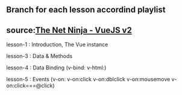 ## Branch for each lesson accordind playlist
## source:[The Net Ninja - VueJS v2](https://youtube.com/playlist?list=PL4cUxeGkcC9gQcYgjhBoeQH7wiAyZNrYa)


lesson-1 : Introduction, The Vue instance

lesson-3 : Data & Methods

lesson-4 : Data Binding  (v-bind: v-html:)

lesson-5 : Events (v-on: v-on:click v-on:dblclick v-on:mousemove v-on:click===@click)